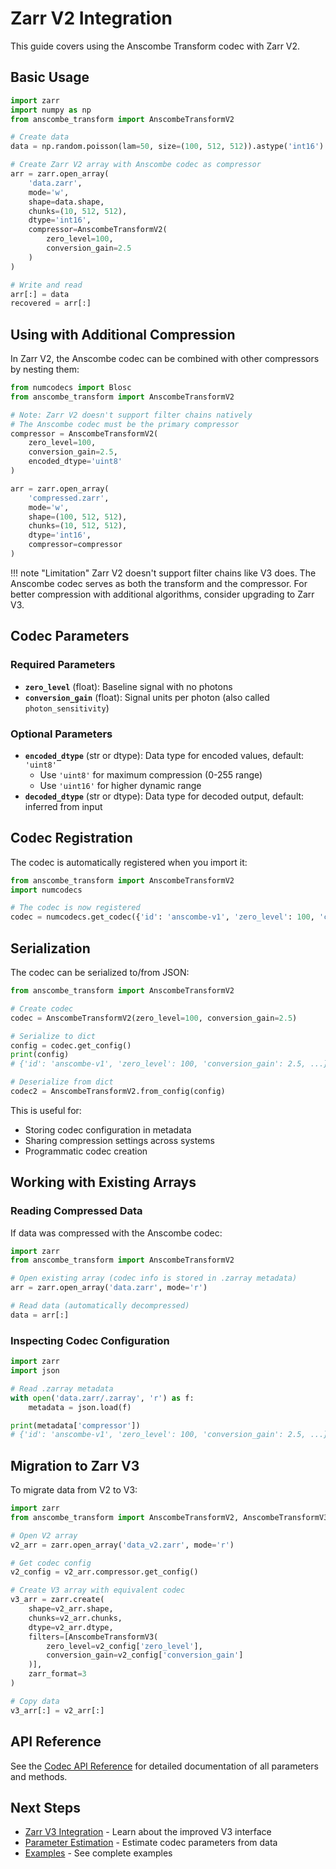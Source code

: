 # Zarr V2 Integration

This guide covers using the Anscombe Transform codec with Zarr V2.

## Basic Usage

```python
import zarr
import numpy as np
from anscombe_transform import AnscombeTransformV2

# Create data
data = np.random.poisson(lam=50, size=(100, 512, 512)).astype('int16')

# Create Zarr V2 array with Anscombe codec as compressor
arr = zarr.open_array(
    'data.zarr',
    mode='w',
    shape=data.shape,
    chunks=(10, 512, 512),
    dtype='int16',
    compressor=AnscombeTransformV2(
        zero_level=100,
        conversion_gain=2.5
    )
)

# Write and read
arr[:] = data
recovered = arr[:]
```

## Using with Additional Compression

In Zarr V2, the Anscombe codec can be combined with other compressors by nesting them:

```python
from numcodecs import Blosc
from anscombe_transform import AnscombeTransformV2

# Note: Zarr V2 doesn't support filter chains natively
# The Anscombe codec must be the primary compressor
compressor = AnscombeTransformV2(
    zero_level=100,
    conversion_gain=2.5,
    encoded_dtype='uint8'
)

arr = zarr.open_array(
    'compressed.zarr',
    mode='w',
    shape=(100, 512, 512),
    chunks=(10, 512, 512),
    dtype='int16',
    compressor=compressor
)
```

!!! note "Limitation"
    Zarr V2 doesn't support filter chains like V3 does. The Anscombe codec serves as both the transform and the compressor. For better compression with additional algorithms, consider upgrading to Zarr V3.

## Codec Parameters

### Required Parameters

- **`zero_level`** (float): Baseline signal with no photons
- **`conversion_gain`** (float): Signal units per photon (also called `photon_sensitivity`)

### Optional Parameters

- **`encoded_dtype`** (str or dtype): Data type for encoded values, default: `'uint8'`
  - Use `'uint8'` for maximum compression (0-255 range)
  - Use `'uint16'` for higher dynamic range
- **`decoded_dtype`** (str or dtype): Data type for decoded output, default: inferred from input

## Codec Registration

The codec is automatically registered when you import it:

```python
from anscombe_transform import AnscombeTransformV2
import numcodecs

# The codec is now registered
codec = numcodecs.get_codec({'id': 'anscombe-v1', 'zero_level': 100, 'conversion_gain': 2.5})
```

## Serialization

The codec can be serialized to/from JSON:

```python
from anscombe_transform import AnscombeTransformV2

# Create codec
codec = AnscombeTransformV2(zero_level=100, conversion_gain=2.5)

# Serialize to dict
config = codec.get_config()
print(config)
# {'id': 'anscombe-v1', 'zero_level': 100, 'conversion_gain': 2.5, ...}

# Deserialize from dict
codec2 = AnscombeTransformV2.from_config(config)
```

This is useful for:
- Storing codec configuration in metadata
- Sharing compression settings across systems
- Programmatic codec creation

## Working with Existing Arrays

### Reading Compressed Data

If data was compressed with the Anscombe codec:

```python
import zarr
from anscombe_transform import AnscombeTransformV2

# Open existing array (codec info is stored in .zarray metadata)
arr = zarr.open_array('data.zarr', mode='r')

# Read data (automatically decompressed)
data = arr[:]
```

### Inspecting Codec Configuration

```python
import zarr
import json

# Read .zarray metadata
with open('data.zarr/.zarray', 'r') as f:
    metadata = json.load(f)

print(metadata['compressor'])
# {'id': 'anscombe-v1', 'zero_level': 100, 'conversion_gain': 2.5, ...}
```

## Migration to Zarr V3

To migrate data from V2 to V3:

```python
import zarr
from anscombe_transform import AnscombeTransformV2, AnscombeTransformV3

# Open V2 array
v2_arr = zarr.open_array('data_v2.zarr', mode='r')

# Get codec config
v2_config = v2_arr.compressor.get_config()

# Create V3 array with equivalent codec
v3_arr = zarr.create(
    shape=v2_arr.shape,
    chunks=v2_arr.chunks,
    dtype=v2_arr.dtype,
    filters=[AnscombeTransformV3(
        zero_level=v2_config['zero_level'],
        conversion_gain=v2_config['conversion_gain']
    )],
    zarr_format=3
)

# Copy data
v3_arr[:] = v2_arr[:]
```

## API Reference

See the [Codec API Reference](../api/codec.md) for detailed documentation of all parameters and methods.

## Next Steps

- [Zarr V3 Integration](zarr-v3.md) - Learn about the improved V3 interface
- [Parameter Estimation](parameter-estimation.md) - Estimate codec parameters from data
- [Examples](../examples/workbook.md) - See complete examples
